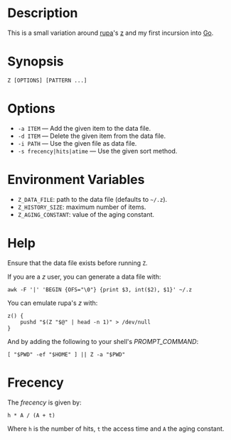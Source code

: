 # Description

This is a small variation around [rupa](https://github.com/rupa)'s [z](https://github.com/rupa/z) and my first incursion into [Go](http://golang.org/).

# Synopsis

    Z [OPTIONS] [PATTERN ...]

# Options

- `-a ITEM` — Add the given item to the data file.
- `-d ITEM` — Delete the given item from the data file.
- `-i PATH` — Use the given file as data file.
- `-s frecency|hits|atime` — Use the given sort method.

# Environment Variables

- `Z_DATA_FILE`: path to the data file (defaults to `~/.z`).
- `Z_HISTORY_SIZE`: maximum number of items.
- `Z_AGING_CONSTANT`: value of the aging constant.

# Help

Ensure that the data file exists before running `Z`.

If you are a *z* user, you can generate a data file with:

```
awk -F '|' 'BEGIN {OFS="\0"} {print $3, int($2), $1}' ~/.z
```

You can emulate rupa's *z* with:

```
z() {
    pushd "$(Z "$@" | head -n 1)" > /dev/null
}
```

And by adding the following to your shell's *PROMPT_COMMAND*:

```
[ "$PWD" -ef "$HOME" ] || Z -a "$PWD"
```

# Frecency

The *frecency* is given by:
```
h * A / (A + t)
```
Where `h` is the number of hits, `t` the access time and `A` the aging constant.

